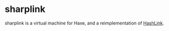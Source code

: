# sharplink

sharplink is a virtual machine for Haxe, and a reimplementation of [HashLink](https://github.com/HaxeFoundation/hashlink).
